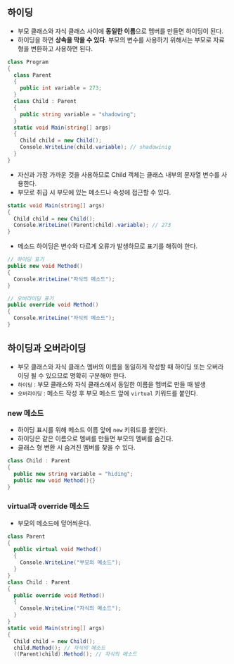 ## 하이딩

- 부모 클래스와 자식 클래스 사이에 **동일한 이름**으로 멤버를 만들면 하이딩이 된다.
- 하이딩을 하면 **상속을 막을 수 있다**. 부모의 변수를 사용하기 위해서는 부모로 자료형을 변환하고 사용하면 된다.

```csharp
class Program
{
  class Parent
  {
    public int variable = 273;
  }
  class Child : Parent
  {
    public string variable = "shadowing";
  }
  static void Main(string[] args)
  {
    Child child = new Child();
    Console.WriteLine(child.variable); // shadowinig
  }
}
```
  
- 자신과 가장 가까운 것을 사용하므로 Child 객체는 클래스 내부의 문자열 변수를 사용한다.
- 부모로 취급 시 부모에 있는 메소드나 속성에 접근할 수 있다.

```csharp
static void Main(string[] args)
{
  Child child = new Child();
  Console.WriteLine((Parent)child).variable); // 273
}
```
- 메소드 하이딩은 변수와 다르게 오류가 발생하므로 표기를 해줘야 한다.

```csharp
// 하이딩 표기 
public new void Method()
{
  Console.WriteLine("자식의 메소드");
}

// 오버라이딩 표기
public override void Method()
{
  Console.WriteLine("자식의 메소드");
}
```

## 하이딩과 오버라이딩

- 부모 클래스와 자식 클래스 멤버의 이름을 동일하게 작성할 때 하이딩 또는 오버라이딩 될 수 있으므로 명확히 구분해야 한다.
- `하이딩` : 부모 클래스와 자식 클래스에서 동일한 이름을 멤버로 만들 때 발생
- `오버라이딩` : 메소드 작성 후 부모 메소드 앞에 `virtual` 키워드를 붙인다.

### new 메소드

- 하이딩 표시를 위해 메소드 이름 앞에 `new` 키워드를 붙인다.
- 하이딩은 같은 이름으로 멤버를 만들면 부모의 멤버를 숨긴다.
- 클래스 형 변환 시 숨겨진 멤버를 찾을 수 있다.

```csharp
class Child : Parent
{
  public new string variable = "hiding";
  public new void Method(){}
}
```

### virtual과 override 메소드

- 부모의 메소드에 덮어씌운다.

```csharp
class Parent
{
  public virtual void Method()
  {
    Console.WriteLine("부모의 메소드");
  }
}
class Child : Parent
{
  public override void Method()
  {
    Console.WriteLine("자식의 메소드");
  }
}
static void Main(string[] args)
{
  Child child = new Child();
  child.Method(); // 자식의 메소드
  ((Parent)child).Method(); // 자식의 메소드 
```
